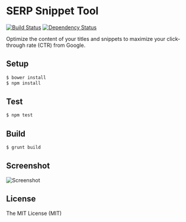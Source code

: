 SERP Snippet Tool
=================

[![Build Status][travis-image]][travis-url]
[![Dependency Status][gemnasium-image]][gemnasium-url]

Optimize the content of your titles and snippets to maximize your click-through
rate (CTR) from Google.

Setup
-----

```bash
$ bower install
$ npm install
```

Test
----

```bash
$ npm test
```

Build
-----

```bash
$ grunt build
```

Screenshot
----------

![Screenshot](https://raw.github.com/williambelle/serp-preview-extension/master/doc/screenshot.jpg)

License
-------

The MIT License (MIT)

[travis-image]: https://travis-ci.org/williambelle/serp-preview-extension.svg?branch=master
[travis-url]: https://travis-ci.org/williambelle/serp-preview-extension
[gemnasium-image]: https://gemnasium.com/badges/github.com/williambelle/serp-preview-extension.svg
[gemnasium-url]: https://gemnasium.com/github.com/williambelle/serp-preview-extension
